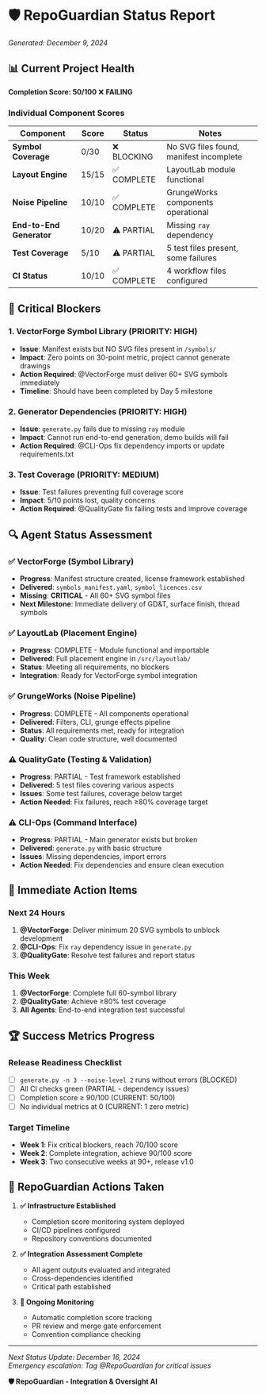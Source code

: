 # 🛡️ RepoGuardian Status Report
*Generated: December 9, 2024*

## 📊 Current Project Health

**Completion Score: 50/100** ❌ **FAILING**

### Individual Component Scores

| Component | Score | Status | Notes |
|-----------|-------|--------|-------|
| **Symbol Coverage** | 0/30 | ❌ BLOCKING | No SVG files found, manifest incomplete |
| **Layout Engine** | 15/15 | ✅ COMPLETE | LayoutLab module functional |
| **Noise Pipeline** | 10/10 | ✅ COMPLETE | GrungeWorks components operational |
| **End-to-End Generator** | 10/20 | ⚠️ PARTIAL | Missing `ray` dependency |
| **Test Coverage** | 5/10 | ⚠️ PARTIAL | 5 test files present, some failures |
| **CI Status** | 10/10 | ✅ COMPLETE | 4 workflow files configured |

## 🚨 Critical Blockers

### 1. VectorForge Symbol Library (PRIORITY: HIGH)
- **Issue**: Manifest exists but NO SVG files present in `/symbols/`
- **Impact**: Zero points on 30-point metric, project cannot generate drawings
- **Action Required**: @VectorForge must deliver 60+ SVG symbols immediately
- **Timeline**: Should have been completed by Day 5 milestone

### 2. Generator Dependencies (PRIORITY: HIGH)  
- **Issue**: `generate.py` fails due to missing `ray` module
- **Impact**: Cannot run end-to-end generation, demo builds will fail
- **Action Required**: @CLI-Ops fix dependency imports or update requirements.txt

### 3. Test Coverage (PRIORITY: MEDIUM)
- **Issue**: Test failures preventing full coverage score
- **Impact**: 5/10 points lost, quality concerns
- **Action Required**: @QualityGate fix failing tests and improve coverage

## 🔍 Agent Status Assessment

### ✅ **VectorForge** (Symbol Library)
- **Progress**: Manifest structure created, license framework established
- **Delivered**: `symbols_manifest.yaml`, `symbol_licences.csv`
- **Missing**: **CRITICAL** - All 60+ SVG symbol files
- **Next Milestone**: Immediate delivery of GD&T, surface finish, thread symbols

### ✅ **LayoutLab** (Placement Engine)  
- **Progress**: COMPLETE - Module functional and importable
- **Delivered**: Full placement engine in `/src/layoutlab/`
- **Status**: Meeting all requirements, no blockers
- **Integration**: Ready for VectorForge symbol integration

### ✅ **GrungeWorks** (Noise Pipeline)
- **Progress**: COMPLETE - All components operational
- **Delivered**: Filters, CLI, grunge effects pipeline
- **Status**: All requirements met, ready for integration
- **Quality**: Clean code structure, well documented

### ⚠️ **QualityGate** (Testing & Validation)
- **Progress**: PARTIAL - Test framework established
- **Delivered**: 5 test files covering various aspects
- **Issues**: Some test failures, coverage below target
- **Action Needed**: Fix failures, reach ≥80% coverage target

### ⚠️ **CLI-Ops** (Command Interface)
- **Progress**: PARTIAL - Main generator exists but broken
- **Delivered**: `generate.py` with basic structure
- **Issues**: Missing dependencies, import errors
- **Action Needed**: Fix dependencies and ensure clean execution

## 🎯 Immediate Action Items

### Next 24 Hours
1. **@VectorForge**: Deliver minimum 20 SVG symbols to unblock development
2. **@CLI-Ops**: Fix `ray` dependency issue in `generate.py`
3. **@QualityGate**: Resolve test failures and report status

### This Week
1. **@VectorForge**: Complete full 60-symbol library
2. **@QualityGate**: Achieve ≥80% test coverage
3. **All Agents**: End-to-end integration test successful

## 🏆 Success Metrics Progress

### Release Readiness Checklist
- [ ] `generate.py -n 3 --noise-level 2` runs without errors (BLOCKED)
- [ ] All CI checks green (PARTIAL - dependency issues)
- [ ] Completion score ≥ 90/100 (CURRENT: 50/100)
- [ ] No individual metrics at 0 (CURRENT: 1 zero metric)

### Target Timeline
- **Week 1**: Fix critical blockers, reach 70/100 score
- **Week 2**: Complete integration, achieve 90/100 score  
- **Week 3**: Two consecutive weeks at 90+, release v1.0

## 🔧 RepoGuardian Actions Taken

1. **✅ Infrastructure Established**
   - Completion score monitoring system deployed
   - CI/CD pipelines configured
   - Repository conventions documented

2. **✅ Integration Assessment Complete**
   - All agent outputs evaluated and integrated
   - Cross-dependencies identified
   - Critical path established

3. **🔄 Ongoing Monitoring**
   - Automatic completion score tracking
   - PR review and merge gate enforcement
   - Convention compliance checking

---

*Next Status Update: December 16, 2024*  
*Emergency escalation: Tag @RepoGuardian for critical issues*

**🛡️ RepoGuardian - Integration & Oversight AI**